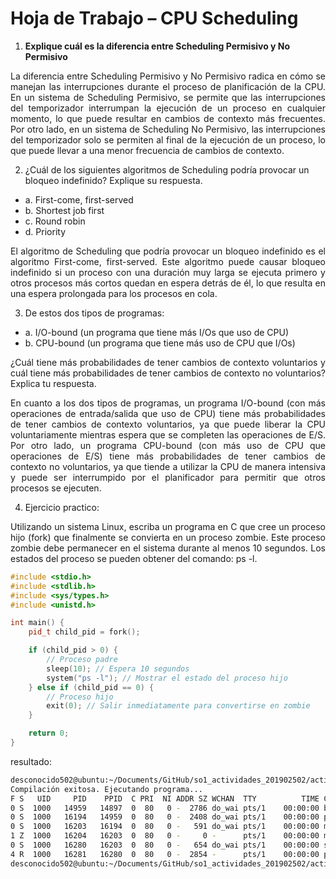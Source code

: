 # Hoja de Trabajo – CPU Scheduling

1. **Explique cuál es la diferencia entre Scheduling Permisivo y No Permisivo**

<p align="justify">La diferencia entre Scheduling Permisivo y No Permisivo radica en cómo se manejan las interrupciones durante el proceso de planificación de la CPU. En un sistema de Scheduling Permisivo, se permite que las interrupciones del temporizador interrumpan la ejecución de un proceso en cualquier momento, lo que puede resultar en cambios de contexto más frecuentes. Por otro lado, en un sistema de Scheduling No Permisivo, las interrupciones del temporizador solo se permiten al final de la ejecución de un proceso, lo que puede llevar a una menor frecuencia de cambios de contexto.
</p>

2. ¿Cuál de los siguientes algoritmos de Scheduling podría provocar un bloqueo indefinido? Explique su respuesta.

<ul>
  <li>a. First-come, first-served</li>
  <li>b. Shortest job first</li>
  <li>c. Round robin</li>
  <li>d. Priority</li>
</ul>

<p align="justify">El algoritmo de Scheduling que podría provocar un bloqueo indefinido es el algoritmo First-come, first-served. Este algoritmo puede causar bloqueo indefinido si un proceso con una duración muy larga se ejecuta primero y otros procesos más cortos quedan en espera detrás de él, lo que resulta en una espera prolongada para los procesos en cola.</p>

3. De estos dos tipos de programas:

<ul>
  <li>a. I/O-bound (un programa que tiene más I/Os que uso de CPU)</li>
  <li>b. CPU-bound (un programa que tiene más uso de CPU que I/Os)</li>
</ul>

<p align="justify">¿Cuál tiene más probabilidades de tener cambios de contexto voluntarios y cuál tiene más probabilidades de tener cambios de contexto no voluntarios? Explica tu respuesta.</p>

<p align="justify">En cuanto a los dos tipos de programas, un programa I/O-bound (con más operaciones de entrada/salida que uso de CPU) tiene más probabilidades de tener cambios de contexto voluntarios, ya que puede liberar la CPU voluntariamente mientras espera que se completen las operaciones de E/S. Por otro lado, un programa CPU-bound (con más uso de CPU que operaciones de E/S) tiene más probabilidades de tener cambios de contexto no voluntarios, ya que tiende a utilizar la CPU de manera intensiva y puede ser interrumpido por el planificador para permitir que otros procesos se ejecuten.</p>

4. Ejercicio practico:

<p align="justify">Utilizando un sistema Linux, escriba un programa en C que cree un proceso hijo (fork)
que finalmente se convierta en un proceso zombie. Este proceso zombie debe
permanecer en el sistema durante al menos 10 segundos.
Los estados del proceso se pueden obtener del comando: ps -l.</p>

```c++
#include <stdio.h>
#include <stdlib.h>
#include <sys/types.h>
#include <unistd.h>

int main() {
    pid_t child_pid = fork();

    if (child_pid > 0) {
        // Proceso padre
        sleep(10); // Espera 10 segundos
        system("ps -l"); // Mostrar el estado del proceso hijo
    } else if (child_pid == 0) {
        // Proceso hijo
        exit(0); // Salir inmediatamente para convertirse en zombie
    }

    return 0;
}
```

resultado:
```bash
desconocido502@ubuntu:~/Documents/GitHub/so1_actividades_201902502/actividad6$ ./program.sh
Compilación exitosa. Ejecutando programa...
F S   UID     PID    PPID  C PRI  NI ADDR SZ WCHAN  TTY          TIME CMD
0 S  1000   14959   14897  0  80   0 -  2786 do_wai pts/1    00:00:00 bash
0 S  1000   16194   14959  0  80   0 -  2408 do_wai pts/1    00:00:00 program.sh
0 S  1000   16203   16194  0  80   0 -   591 do_wai pts/1    00:00:00 main
1 Z  1000   16204   16203  0  80   0 -     0 -      pts/1    00:00:00 main <defunct>
0 S  1000   16280   16203  0  80   0 -   654 do_wai pts/1    00:00:00 sh
4 R  1000   16281   16280  0  80   0 -  2854 -      pts/1    00:00:00 ps
desconocido502@ubuntu:~/Documents/GitHub/so1_actividades_201902502/actividad6$
```